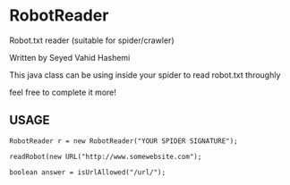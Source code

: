 RobotReader
===========

Robot.txt reader (suitable for spider/crawler)

Written by Seyed Vahid Hashemi

This java class can be using inside your spider to read robot.txt throughly

feel free to complete it more!


USAGE
-----
    RobotReader r = new RobotReader("YOUR SPIDER SIGNATURE");
    
    readRobot(new URL("http://www.somewebsite.com");
  
    boolean answer = isUrlAllowed("/url/");
    


